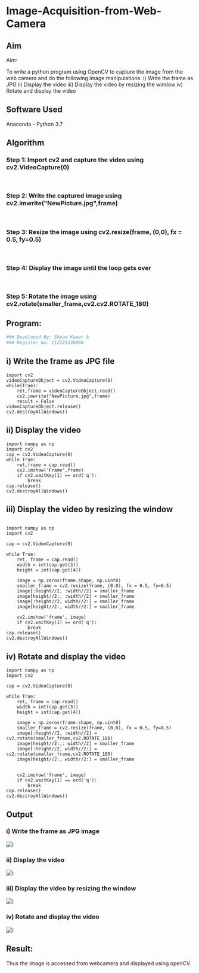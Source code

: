 # Image-Acquisition-from-Web-Camera
## Aim
 
Aim:
 
To write a python program using OpenCV to capture the image from the web camera and do the following image manipulations.
i) Write the frame as JPG 
ii) Display the video 
iii) Display the video by resizing the window
iv) Rotate and display the video

## Software Used
Anaconda - Python 3.7
## Algorithm
### Step 1: Import cv2 and capture the video using cv2.VideoCapture(0)
<br>

### Step 2: Write the captured image using cv2.imwrite("NewPicture.jpg",frame)
<br>

### Step 3: Resize the image using cv2.resize(frame, (0,0), fx = 0.5, fy=0.5)
<br>

### Step 4: Display the image until the loop gets over

<br>

### Step 5: Rotate the image using cv2.rotate(smaller_frame,cv2.cv2.ROTATE_180)

## Program:
``` Python
### Developed By: Shyam Kumar A
### Register No: 212221230098

```

## i) Write the frame as JPG file
~~~
import cv2
videoCaptureObject = cv2.VideoCapture(0)
while(True):
    ret,frame = videoCaptureObject.read()
    cv2.imwrite("NewPicture.jpg",frame)
    result = False
videoCaptureObject.release()
cv2.destroyAllWindows()
~~~



## ii) Display the video
~~~
import numpy as np
import cv2
cap = cv2.VideoCapture(0)
while True:
    ret,frame = cap.read()
    cv2.imshow('Frame',frame)
    if cv2.waitKey(1) == ord('q'):
        break
cap.release()
cv2.destroyAllWindows()
~~~



## iii) Display the video by resizing the window
~~~

import numpy as np
import cv2

cap = cv2.VideoCapture(0)

while True:
    ret, frame = cap.read()
    width = int(cap.get(3))
    height = int(cap.get(4))
    
    image = np.zeros(frame.shape, np.uint8)
    smaller_frame = cv2.resize(frame, (0,0), fx = 0.5, fy=0.5)
    image[:height//2, :width//2] = smaller_frame
    image[height//2:, :width//2] = smaller_frame
    image[:height//2, width//2:] = smaller_frame
    image[height//2:, width//2:] = smaller_frame

    cv2.imshow('frame', image)
    if cv2.waitKey(1) == ord('q'):
        break
cap.release()
cv2.destroyAllWindows()
~~~




## iv) Rotate and display the video
~~~
import numpy as np
import cv2

cap = cv2.VideoCapture(0)

while True:
    ret, frame = cap.read()
    width = int(cap.get(3))
    height = int(cap.get(4))
    
    image = np.zeros(frame.shape, np.uint8)
    smaller_frame = cv2.resize(frame, (0,0), fx = 0.5, fy=0.5)
    image[:height//2, :width//2] = cv2.rotate(smaller_frame,cv2.ROTATE_180)
    image[height//2:,: width//2] = smaller_frame
    image[:height//2, width//2:] = cv2.rotate(smaller_frame,cv2.ROTATE_180)
    image[height//2:, width//2:] = smaller_frame


    cv2.imshow('frame', image)
    if cv2.waitKey(1) == ord('q'):
        break
cap.release()
cv2.destroyAllWindows()
~~~
## Output

### i) Write the frame as JPG image
![i](https://user-images.githubusercontent.com/93427182/228430874-eee21ebf-0367-4ba8-8352-2ccb43f0c350.png)


### ii) Display the video
![i](https://user-images.githubusercontent.com/93427182/228430906-02320d70-ec08-405d-87f3-2409b8effe85.png)


### iii) Display the video by resizing the window
![i](https://user-images.githubusercontent.com/93427182/228430939-0beeb00d-abf7-4c51-a5d3-eae9ce45c725.png)



### iv) Rotate and display the video
![i](https://user-images.githubusercontent.com/93427182/228430975-1650aa0b-9406-4971-af29-9d646fecbacc.png)





## Result:
Thus the image is accessed from webcamera and displayed using openCV.
